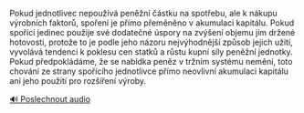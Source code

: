 
Pokud jednotlivec nepoužívá peněžní částku na spotřebu, ale k nákupu výrobních faktorů, spoření je přímo přeměněno v akumulaci kapitálu. Pokud spořící jedinec použije své dodatečné úspory na zvýšení objemu jím držené hotovosti, protože to je podle jeho názoru nejvýhodnější způsob jejich užití, vyvolává tendenci k poklesu cen statků a růstu kupní síly peněžní jednotky. Pokud předpokládáme, že se nabídka peněz v tržním systému nemění, toto chování ze strany spořícího jednotlivce přímo neovlivní akumulaci kapitálu ani jeho použití pro rozšíření výroby.

[🔊 Poslechnout audio](/data/7-paragraphs/audio/chapter_95/para_008-Pokud-jednotlivec-nepouv-penn-stku-na-spot.mp3)
